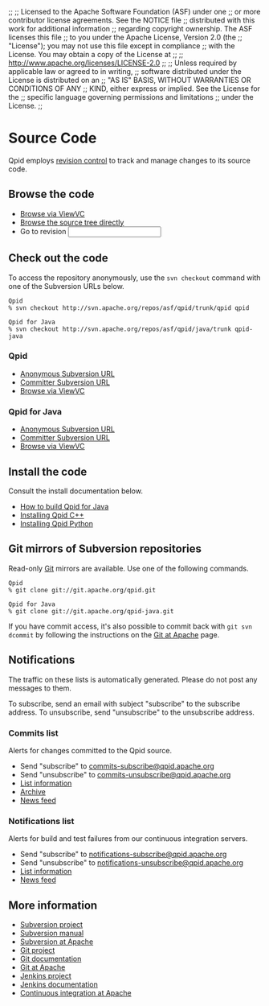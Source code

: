 ;;
;; Licensed to the Apache Software Foundation (ASF) under one
;; or more contributor license agreements.  See the NOTICE file
;; distributed with this work for additional information
;; regarding copyright ownership.  The ASF licenses this file
;; to you under the Apache License, Version 2.0 (the
;; "License"); you may not use this file except in compliance
;; with the License.  You may obtain a copy of the License at
;; 
;;   http://www.apache.org/licenses/LICENSE-2.0
;; 
;; Unless required by applicable law or agreed to in writing,
;; software distributed under the License is distributed on an
;; "AS IS" BASIS, WITHOUT WARRANTIES OR CONDITIONS OF ANY
;; KIND, either express or implied.  See the License for the
;; specific language governing permissions and limitations
;; under the License.
;;

# Source Code

Qpid employs
[revision control](http://en.wikipedia.org/wiki/Revision_control) to
track and manage changes to its source code.

## Browse the code

 - [Browse via ViewVC](http://svn.apache.org/viewvc/qpid)
 - [Browse the source tree directly](https://svn.apache.org/repos/asf/qpid)
 - <form id="-viewvc-goto-form" action="http://svn.apache.org/viewvc" method="get"><input type="hidden" name="view" value="revision"/>Go to revision <input type="text" name="revision"/></form>

## Check out the code

To access the repository anonymously, use the `svn checkout` command
with one of the Subversion URLs below.

    Qpid
    % svn checkout http://svn.apache.org/repos/asf/qpid/trunk/qpid qpid

    Qpid for Java
    % svn checkout http://svn.apache.org/repos/asf/qpid/java/trunk qpid-java

<div class="two-column" markdown="1">
<section markdown="1">

### Qpid

 - [Anonymous Subversion URL](http://svn.apache.org/repos/asf/qpid/trunk/qpid/)
 - [Committer Subversion URL](https://svn.apache.org/repos/asf/qpid/trunk/qpid/)
 - [Browse via ViewVC](http://svn.apache.org/viewvc/qpid/trunk/qpid/)

</section>
<section markdown="1">

### Qpid for Java

 - [Anonymous Subversion URL](http://svn.apache.org/repos/asf/qpid/java/trunk/)
 - [Committer Subversion URL](https://svn.apache.org/repos/asf/qpid/java/trunk/)
 - [Browse via ViewVC](http://svn.apache.org/viewvc/qpid/java/trunk/)

</section>
</div>

## Install the code

Consult the install documentation below.

 - [How to build Qpid for Java](https://cwiki.apache.org/confluence/display/qpid/qpid+java+build+how+to)
 - [Installing Qpid C++](https://git-wip-us.apache.org/repos/asf?p=qpid-cpp.git;a=blob_plain;f=INSTALL.txt)
 - [Installing Qpid Python](https://git-wip-us.apache.org/repos/asf?p=qpid-python.git;a=blob_plain;f=README.md)

## Git mirrors of Subversion repositories

Read-only [Git](http://git-scm.com/) mirrors are available.  Use one
of the following commands.

    Qpid
    % git clone git://git.apache.org/qpid.git

    Qpid for Java
    % git clone git://git.apache.org/qpid-java.git

If you have commit access, it's also possible to commit back with `git
svn dcommit` by following the instructions on the
[Git at Apache](http://www.apache.org/dev/git.html) page.

## Notifications

The traffic on these lists is automatically generated.  Please do not
post any messages to them.

To subscribe, send an email with subject "subscribe" to the subscribe
address.  To unsubscribe, send "unsubscribe" to the unsubscribe
address.

### Commits list

Alerts for changes committed to the Qpid source.  

 - Send "subscribe" to <commits-subscribe@qpid.apache.org>
 - Send "unsubscribe" to <commits-unsubscribe@qpid.apache.org>
 - [List information](http://mail-archives.apache.org/mod_mbox/qpid-commits/)
 - [Archive](http://qpid.2158936.n2.nabble.com/Apache-Qpid-commits-f7106555.html)
 - [News feed](http://mail-archives.apache.org/mod_mbox/qpid-commits/?format=atom)

### Notifications list

Alerts for build and test failures from our continuous integration
servers.

 - Send "subscribe" to <notifications-subscribe@qpid.apache.org>
 - Send "unsubscribe" to <notifications-unsubscribe@qpid.apache.org>
 - [List information](http://mail-archives.apache.org/mod_mbox/qpid-notifications/)
 - [News feed](http://mail-archives.apache.org/mod_mbox/qpid-notifications/?format=atom)

## More information

 - [Subversion project](http://subversion.apache.org/)
 - [Subversion manual](http://svnbook.red-bean.com/)
 - [Subversion at Apache](http://www.apache.org/dev/version-control.html)
 - [Git project](http://git-scm.com)
 - [Git documentation](http://git-scm.com/documentation)
 - [Git at Apache](http://www.apache.org/dev/git.html)
 - [Jenkins project](http://jenkins-ci.org/)
 - [Jenkins documentation](https://wiki.jenkins-ci.org/display/JENKINS/Meet+Jenkins)
 - [Continuous integration at Apache](http://ci.apache.org/)
